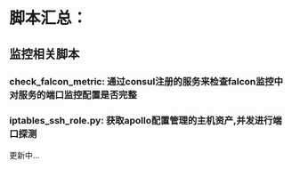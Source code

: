 # 脚本汇总：
## 监控相关脚本
### check_falcon_metric: 通过consul注册的服务来检查falcon监控中对服务的端口监控配置是否完整
### iptables_ssh_role.py: 获取apollo配置管理的主机资产,并发进行端口探测
更新中...